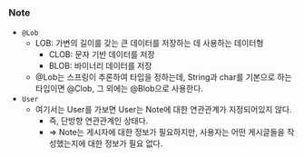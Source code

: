 ### Note
- `@Lob`
  - LOB: 가변의 길이를 갖는 큰 데이터를 저장하는 데 사용하는 데이터형
    - CLOB: 문자 기반 데이터를 저장
    - BLOB: 바이너리 데이터를 저장
  - @Lob는 스프링이 추론하여 타입을 정하는데, String과 char를 기본으로 하는 타입이면 @Clob, 그 외에는 @Blob으로 사용한다.
- `User`
  - 여기서는 User를 가보면 User는 Note에 대한 연관관계가 지정되어있지 않다. 
    - 즉, 단방향 연관관계인 상태다. 
    - => Note는 게시자에 대한 정보가 필요하지만, 사용자는 어떤 게시글들을 작성했는지에 대한 정보가 필요 없다.